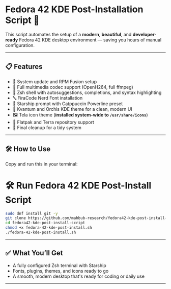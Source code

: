 # Fedora 42 KDE Post-Installation Script 🚀

This script automates the setup of a **modern**, **beautiful**, and **developer-ready** Fedora 42 KDE desktop environment — saving you hours of manual configuration.

---

## 📋 Features

- 🔄 System update and RPM Fusion setup  
- 🎥 Full multimedia codec support (OpenH264, full ffmpeg)  
- 🐚 Zsh shell with autosuggestions, completions, and syntax highlighting  
- 🔤 FiraCode Nerd Font installation  
- 🚀 Starship prompt with Catppuccin Powerline preset  
- 🎨 Kvantum and Orchis KDE theme for a clean, modern UI  
- 🖼️ Tela icon theme (**installed system-wide to `/usr/share/icons`**)  
- 🧩 Flatpak and Terra repository support  
- 🧹 Final cleanup for a tidy system  

---

## 🛠️ How to Use

Copy and run this in your terminal:

# 🛠️ Run Fedora 42 KDE Post-Install Script
```bash
sudo dnf install git -y
git clone https://github.com/mahbub-research/fedora42-kde-post-install-script.git
cd fedora42-kde-post-install-script
chmod +x fedora-42-kde-post-install.sh
./fedora-42-kde-post-install.sh
```

---

## ✅ What You’ll Get

- A fully configured Zsh terminal with Starship  
- Fonts, plugins, themes, and icons ready to go  
- A smooth, modern desktop that's ready for coding or daily use  

---
